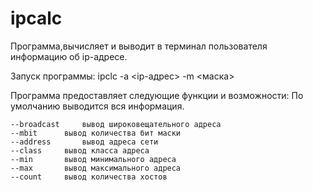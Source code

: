 # ipcalc
Программа,вычисляет и выводит в терминал пользователя информацию об ip-адресе.

Запуск программы:
 ipclc -a <ip-адрес> -m <маска>

Программа предоставляет следующие функции и возможности:
    По умолчанию выводится вся информация.

    --broadcast		вывод широковещательного адреса
    --mbit		вывод количества бит маски
    --address		вывод адреса сети
    --class		вывод класса адреса
    --min		вывод минимального адреса
    --max		вывод максимального адреса
    --count		вывод количества хостов
